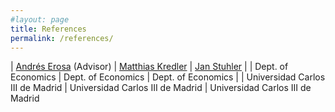 ```yaml
---
#layout: page
title: References
permalink: /references/
---
```


| [Andrés Erosa][1] (Advisor) | [Matthias Kredler][2] | [Jan Stuhler][3] |
| Dept. of Economics | Dept. of Economics  | Dept. of Economics |
| Universidad Carlos III de Madrid  | Universidad Carlos III de Madrid | Universidad Carlos III de Madrid

[1]: http://economia.uc3m.es/personal/andres-erosa/
[2]: http://www.eco.uc3m.es/~mkredler/
[3]: https://janstuhler.wordpress.com/
